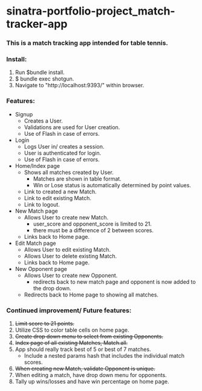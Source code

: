 # sinatra-portfolio-project_match-tracker-app
 
### This is a match tracking app intended for table tennis.

### Install:
1. Run $bundle install.
2. $ bundle exec shotgun.
3. Navigate to "http://localhost:9393/" within browser.

### Features:
- Signup
    * Creates a User.
    * Validations are used for User creation.
    * Use of Flash in case of errors.
- Login
    * Logs User in/ creates a session.
    * User is authenticated for login.
    * Use of Flash in case of errors.
- Home/Index page
    * Shows all matches created by User.
        - Matches are shown in table format.
        - Win or Lose status is automatically determined by point values.
    * Link to created a new Match.
    * Link to edit existing Match.
    * Link to logout.
- New Match page
    * Allows User to create new Match.
        - user_score and opponent_score is limited to 21.
        - there must be a difference of 2 between scores.
    * Links back to Home page.
- Edit Match page
    * Allows User to edit existing Match.
    * Allows User to delete existing Match.
    * Links back to Home page.
- New Opponent page
    * Allows User to create new Opponent.
        - redirects back to new match page and opponent is now added to the drop down.
    * Redirects back to Home page to showing all matches.
    

### Continued improvement/ Future features:
1. ~~Limit score to 21 points.~~
2. Utilize CSS to color table cells on home page.
3. ~~Create drop down menu to select from existing Opponents.~~
4. ~~Index page of all existing Matches, Match.all.~~
5. App should really track best of 5 or best of 7 matches. 
    * Include a nested params hash that includes the individual match scores.
6. ~~When creating new Match, validate Opponent is unique.~~
7. When editing a match, have drop down menu for opponents.
8. Tally up wins/losses and have win percentage on home page. 


